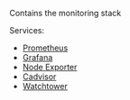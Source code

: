 Contains the monitoring stack

Services:

- [Prometheus](https://hub.docker.com/r/prom/prometheus)
- [Grafana](https://hub.docker.com/r/grafana/grafana)
- [Node Exporter](quay.io/prometheus/node-exporter)
- [Cadvisor](gcr.io/cadvisor/cadvisor)
- [Watchtower](https://containrrr.dev/watchtower/)
